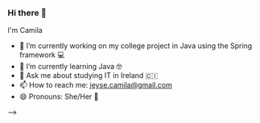 ### Hi there 👋

I'm Camila

- 🔭 I’m currently working on my college project in Java using the Spring framework 💻
- 🌱 I’m currently learning Java 🤓
- 💬 Ask me about studying IT in Ireland 🇨🇮
- 📫 How to reach me: jeyse.camila@gmail.com
- 😄 Pronouns: She/Her 🥰

-->

